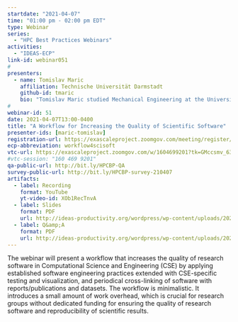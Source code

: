 ```yaml
---
startdate: "2021-04-07"
time: "01:00 pm - 02:00 pm EDT"
type: Webinar
series:
  - "HPC Best Practices Webinars"
activities:
  - "IDEAS-ECP"
link-id: webinar051
#
presenters:
  - name: Tomislav Maric
    affiliation: Technische Universität Darmstadt
    github-id: tmaric
    bio: "Tomislav Maric studied Mechanical Engineering at the University of Zagreb, Croatia, and has obtained his Ph.D. degree at the Institute for Mathematical Modeling and Analysis (MMA), Mathematics Department, at TU Darmstadt (Germany) and is currently working at TU Darmstadt as Athene Young Investigator. Tomislav has been developing unstructured Lagrangian / Eulerian Interface Approximation (LEIA) methods for simulating two-phase flows in the OpenFOAM open-source software since 2008. As a member of the Collaborative Research Center 1194 (CRC) at TU Darmstadt, he supports CRC-1194 researchers in developing research software and data."
#
webinar-id: 51
date: 2021-04-07T13:00-0400
title: "A Workflow for Increasing the Quality of Scientific Software"
presenter-ids: [maric-tomislav]
registration-url: https://exascaleproject.zoomgov.com/meeting/register/vJItc--hpzkqG_P54sup0MAZkIED3d7nZ3U
ecp-abbreviation: workflow4scisoft
vtc-url: https://exascaleproject.zoomgov.com/w/1604699201?tk=GMccsmv_63hCpipWE6Ji66tX_VH0TkRaO_FUqV0empo.DQIAAAAAX6XEQRZ4ZGhoamllcVR0cXprRzF1X09aUXJnAAAAAAAAAAAAAAAAAAAAAAAAAAAA&pwd=eFlLdGNCOWQ1b2J1TGFtTXJXdHQwdz09
#vtc-session: "160 469 9201"
qa-public-url: http://bit.ly/HPCBP-QA
survey-public-url: http://bit.ly/HPCBP-survey-210407
artifacts:
  - label: Recording
    format: YouTube
    yt-video-id: XOb1RecTnvA
  - label: Slides
    format: PDF
    url: http://ideas-productivity.org/wordpress/wp-content/uploads/2021/04/webinar051-workflow4scisoft.pdf
  - label: Q&amp;A
    format: PDF
    url: http://ideas-productivity.org/wordpress/wp-content/uploads/2021/04/webinar051-workflow4scisoft-qa.pdf
---
```

The webinar will present a workflow that increases the quality of research software in Computational Science and Engineering (CSE) by applying established software engineering practices extended with CSE-specific testing and visualization, and periodical cross-linking of software with reports/publications and datasets. The workflow is minimalistic. It introduces a small amount of work overhead, which is crucial for research groups without dedicated funding for ensuring the quality of research software and reproducibility of scientific results.